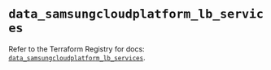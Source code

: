 # `data_samsungcloudplatform_lb_services`

Refer to the Terraform Registry for docs: [`data_samsungcloudplatform_lb_services`](https://registry.terraform.io/providers/samsungsdscloud/samsungcloudplatform/3.13.0/docs/data-sources/lb_services).
